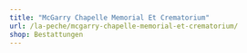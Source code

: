 ```yaml
---
title: "McGarry Chapelle Memorial Et Crematorium"
url: /la-peche/mcgarry-chapelle-memorial-et-crematorium/
shop: Bestattungen
---
```

